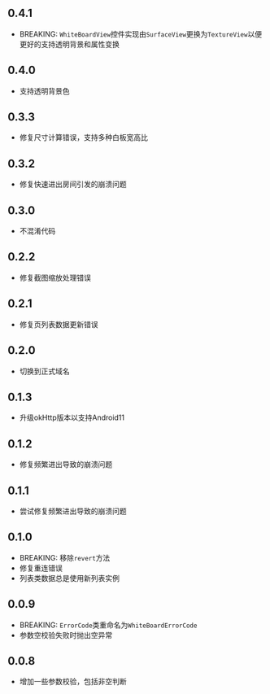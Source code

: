 ## 0.4.1

* BREAKING: `WhiteBoardView`控件实现由`SurfaceView`更换为`TextureView`以便更好的支持透明背景和属性变换

## 0.4.0

* 支持透明背景色

## 0.3.3

* 修复尺寸计算错误，支持多种白板宽高比

## 0.3.2

* 修复快速进出房间引发的崩溃问题

## 0.3.0

* 不混淆代码

## 0.2.2

* 修复截图缩放处理错误

## 0.2.1

* 修复页列表数据更新错误

## 0.2.0

* 切换到正式域名

## 0.1.3

* 升级okHttp版本以支持Android11

## 0.1.2

* 修复频繁进出导致的崩溃问题

## 0.1.1

* 尝试修复频繁进出导致的崩溃问题

## 0.1.0

* BREAKING: 移除`revert`方法
* 修复重连错误
* 列表类数据总是使用新列表实例

## 0.0.9

* BREAKING: `ErrorCode`类重命名为`WhiteBoardErrorCode`
* 参数空校验失败时抛出空异常

## 0.0.8

* 增加一些参数校验，包括非空判断
